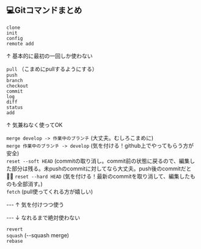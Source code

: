 ## 💻Gitコマンドまとめ  

`clone`  
`init`  
`config`  
`remote add`  
  
↑ 基本的に最初の一回しか使わない  
  
`pull` （こまめにpullするようにする）  
`push`  
`branch`  
`checkout`  
`commit`  
`log`  
`diff`  
`status`  
`add`  
  
↑ 気兼ねなく使ってOK  
  
`merge develop -> 作業中のブランチ` (大丈夫。むしろこまめに)  
`merge 作業中のブランチ -> develop` (気を付ける！github上でやってもらう方が安全)  
`reset --soft HEAD` (commitの取り消し。commit前の状態に戻るので、編集した部分は残る。未pushのcommitに対してなら大丈夫。push後のcommitだと 😵‍💫
`reset --hard HEAD` (気を付ける！最新のcommitを取り消して、編集したものも全部消す。)  
`fetch` (pull使ってくれる方が嬉しい)    
  
--- ↑ 気を付けつつ使う  
  
--- ↓ なれるまで絶対使わない  
  
`revert`  
`squash`  (--squash merge)  
`rebase`  
